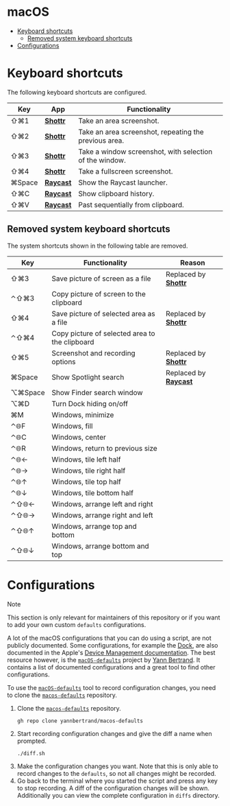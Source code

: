 # macOS <!-- omit in toc -->

- [Keyboard shortcuts](#keyboard-shortcuts)
  - [Removed system keyboard shortcuts](#removed-system-keyboard-shortcuts)
- [Configurations](#configurations)

# Keyboard shortcuts

The following keyboard shortcuts are configured.

| Key    | App                    | Functionality                                           |
| ------ | ---------------------- | ------------------------------------------------------- |
| ⇧⌘1    | [**Shottr**][shottr]   | Take an area screenshot.                                |
| ⇧⌘2    | [**Shottr**][shottr]   | Take an area screenshot, repeating the previous area.   |
| ⇧⌘3    | [**Shottr**][shottr]   | Take a window screenshot, with selection of the window. |
| ⇧⌘4    | [**Shottr**][shottr]   | Take a fullscreen screenshot.                           |
| ⌘Space | [**Raycast**][raycast] | Show the Raycast launcher.                              |
| ⇧⌘C    | [**Raycast**][raycast] | Show clipboard history.                                 |
| ⇧⌘V    | [**Raycast**][raycast] | Past sequentially from clipboard.                       |

## Removed system keyboard shortcuts

The system shortcuts shown in the following table are removed.

| Key     | Functionality                                  | Reason                             |
| ------- | ---------------------------------------------- | ---------------------------------- |
| ⇧⌘3     | Save picture of screen as a file               | Replaced by [**Shottr**][shottr]   |
| ⌃⇧⌘3    | Copy picture of screen to the clipboard        |                                    |
| ⇧⌘4     | Save picture of selected area as a file        | Replaced by [**Shottr**][shottr]   |
| ⌃⇧⌘4    | Copy picture of selected area to the clipboard |                                    |
| ⇧⌘5     | Screenshot and recording options               | Replaced by [**Shottr**][shottr]   |
| ⌘Space  | Show Spotlight search                          | Replaced by [**Raycast**][raycast] |
| ⌥⌘Space | Show Finder search window                      |                                    |
| ⌥⌘D     | Turn Dock hiding on/off                        |                                    |
| ⌘M      | Windows, minimize                              |                                    |
| ⌃🌐F    | Windows, fill                                  |                                    |
| ⌃🌐C    | Windows, center                                |                                    |
| ⌃🌐R    | Windows, return to previous size               |                                    |
| ⌃🌐←    | Windows, tile left half                        |                                    |
| ⌃🌐→    | Windows, tile right half                       |                                    |
| ⌃🌐↑    | Windows, tile top half                         |                                    |
| ⌃🌐↓    | Windows, tile bottom half                      |                                    |
| ⌃⇧🌐←   | Windows, arrange left and right                |                                    |
| ⌃⇧🌐→   | Windows, arrange right and left                |                                    |
| ⌃⇧🌐↑   | Windows, arrange top and bottom                |                                    |
| ⌃⇧🌐↓   | Windows, arrange bottom and top                |                                    |

# Configurations

> [!NOTE]
> This section is only relevant for maintainers of this repository or if you want to add your own custom `defaults` configurations.

A lot of the macOS configurations that you can do using a script, are not publicly documented. Some configurations, for example the [Dock](https://developer.apple.com/documentation/devicemanagement/dock), are also documented in the Apple's [Device Management documentation](https://developer.apple.com/documentation/devicemanagement). The best resource however, is the [`macOS-defaults`][macos-defaults] project by [Yann Bertrand](https://github.com/yannbertrand). It contains a list of documented configurations and a great tool to find other configurations.

To use the [`macOS-defaults`][macos-defaults] tool to record configuration changes, you need to clone the [`macos-defaults`][macos-defaults] repository.

1. Clone the [`macos-defaults`][macos-defaults] repository.
   ```shell
   gh repo clone yannbertrand/macos-defaults
   ```
2. Start recording configuration changes and give the diff a name when prompted.
   ```shell
   ./diff.sh
   ```
3. Make the configuration changes you want. Note that this is only able to record changes to the `defaults`, so not all changes might be recorded.
4. Go back to the terminal where you started the script and press any key to stop recording. A diff of the configuration changes will be shown. Additionally you can view the complete configuration in `diffs` directory.

[shottr]: https://shottr.cc/
[raycast]: https://www.raycast.com/
[macos-defaults]: https://github.com/yannbertrand/macos-defaults
